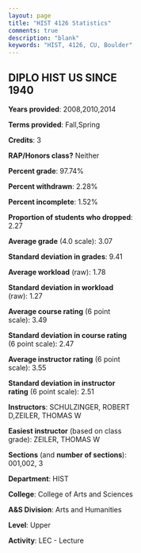 ```yaml
---
layout: page
title: "HIST 4126 Statistics"
comments: true
description: "blank"
keywords: "HIST, 4126, CU, Boulder"
--- 
```

<head>
<script src="https://ajax.googleapis.com/ajax/libs/jquery/2.1.3/jquery.min.js"></script>
<script src="https://dl.dropboxusercontent.com/s/pc42nxpaw1ea4o9/highcharts.js?dl=0"></script>
<!-- <script src="../assets/js/highcharts.js"></script> -->
<style type="text/css">@font-face {
	font-family: "Bebas Neue";
	src: url(https://www.filehosting.org/file/details/544349/BebasNeue%20Regular.otf) format("opentype");
	}
	h1.Bebas { 
		font-family: "Bebas Neue", Verdana, Tahoma;
	}
</style>
</head>
<body>
	<div id="container" style="float: right; width: 45%; height: 88%; margin-left: 2.5%; margin-right: 2.5%;"></div>
	<script language="JavaScript">
		$(document).ready(function() {
		var chart = {type: 'column'};
		var title = {text: 'Grade Distribution'};
		var xAxis = {categories: ['A','B','C','D','F'],crosshair: true};
		var yAxis = {min: 0,title: {text: 'Percentage'}};
		var tooltip = {headerFormat: '<center><b><span style="font-size:20px">{point.key}</span></b></center>',
		               pointFormat: '<td style="padding:0"><b>{point.y:.1f}%</b></td>',
		               footerFormat: '</table>',shared: true,useHTML: true};
		var plotOptions = {column: {pointPadding: 0.0,borderWidth: 0}};  
		var credits = {enabled: false};var series= [{name: 'Percent',data: [28.57,57.14,12.7,0.0,1.59,]}];
		var json = {};
		json.chart = chart;
		json.title = title;
		json.tooltip = tooltip;
		json.xAxis = xAxis;
		json.yAxis = yAxis;  
		json.series = series;
		json.plotOptions = plotOptions;  
		json.credits = credits;
		$('#container').highcharts(json);
	});
	</script>
</body>
			   
## DIPLO HIST US SINCE 1940

**Years provided**: 2008,2010,2014

**Terms provided**: Fall,Spring

**Credits**: 3

**RAP/Honors class?** Neither

**Percent grade**: 97.74%

**Percent withdrawn**: 2.28%

**Percent incomplete**: 1.52%

**Proportion of students who dropped**: 2.27

**Average grade** (4.0 scale): 3.07

**Standard deviation in grades**: 9.41

**Average workload** (raw): 1.78

**Standard deviation in workload** (raw): 1.27

**Average course rating** (6 point scale): 3.49

**Standard deviation in course rating** (6 point scale): 2.47

**Average instructor rating** (6 point scale): 3.55

**Standard deviation in instructor rating** (6 point scale): 2.51

**Instructors**: SCHULZINGER, ROBERT D,ZEILER, THOMAS W

**Easiest instructor** (based on class grade): ZEILER, THOMAS W

**Sections** (and **number of sections**): 001,002, 3

**Department**: HIST

**College**: College of Arts and Sciences

**A&S Division**: Arts and Humanities

**Level**: Upper

**Activity**: LEC - Lecture